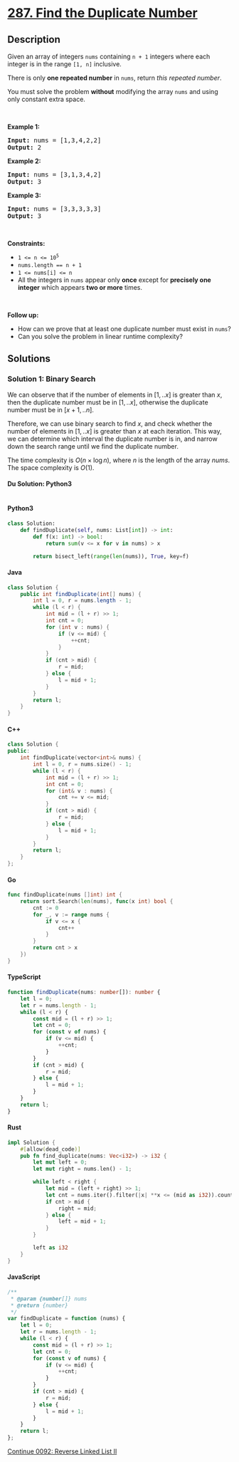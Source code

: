 # [287. Find the Duplicate Number](https://leetcode.com/problems/find-the-duplicate-number)

## Description

<p>Given an array of integers <code>nums</code> containing&nbsp;<code>n + 1</code> integers where each integer is in the range <code>[1, n]</code> inclusive.</p>

<p>There is only <strong>one repeated number</strong> in <code>nums</code>, return <em>this&nbsp;repeated&nbsp;number</em>.</p>

<p>You must solve the problem <strong>without</strong> modifying the array <code>nums</code>&nbsp;and using only constant extra space.</p>

<p>&nbsp;</p>
<p><strong class="example">Example 1:</strong></p>

<pre>
<strong>Input:</strong> nums = [1,3,4,2,2]
<strong>Output:</strong> 2
</pre>

<p><strong class="example">Example 2:</strong></p>

<pre>
<strong>Input:</strong> nums = [3,1,3,4,2]
<strong>Output:</strong> 3
</pre>

<p><strong class="example">Example 3:</strong></p>

<pre>
<strong>Input:</strong> nums = [3,3,3,3,3]
<strong>Output:</strong> 3</pre>

<p>&nbsp;</p>
<p><strong>Constraints:</strong></p>

<ul>
	<li><code>1 &lt;= n &lt;= 10<sup>5</sup></code></li>
	<li><code>nums.length == n + 1</code></li>
	<li><code>1 &lt;= nums[i] &lt;= n</code></li>
	<li>All the integers in <code>nums</code> appear only <strong>once</strong> except for <strong>precisely one integer</strong> which appears <strong>two or more</strong> times.</li>
</ul>

<p>&nbsp;</p>
<p><b>Follow up:</b></p>

<ul>
	<li>How can we prove that at least one duplicate number must exist in <code>nums</code>?</li>
	<li>Can you solve the problem in linear runtime complexity?</li>
</ul>

## Solutions

### Solution 1: Binary Search

We can observe that if the number of elements in $[1,..x]$ is greater than $x$, then the duplicate number must be in $[1,..x]$, otherwise the duplicate number must be in $[x+1,..n]$.

Therefore, we can use binary search to find $x$, and check whether the number of elements in $[1,..x]$ is greater than $x$ at each iteration. This way, we can determine which interval the duplicate number is in, and narrow down the search range until we find the duplicate number.

The time complexity is $O(n \times \log n)$, where $n$ is the length of the array $nums$. The space complexity is $O(1)$.

#### Du Solution: Python3
```

```

#### Python3

```python
class Solution:
    def findDuplicate(self, nums: List[int]) -> int:
        def f(x: int) -> bool:
            return sum(v <= x for v in nums) > x

        return bisect_left(range(len(nums)), True, key=f)
```

#### Java

```java
class Solution {
    public int findDuplicate(int[] nums) {
        int l = 0, r = nums.length - 1;
        while (l < r) {
            int mid = (l + r) >> 1;
            int cnt = 0;
            for (int v : nums) {
                if (v <= mid) {
                    ++cnt;
                }
            }
            if (cnt > mid) {
                r = mid;
            } else {
                l = mid + 1;
            }
        }
        return l;
    }
}
```

#### C++

```cpp
class Solution {
public:
    int findDuplicate(vector<int>& nums) {
        int l = 0, r = nums.size() - 1;
        while (l < r) {
            int mid = (l + r) >> 1;
            int cnt = 0;
            for (int& v : nums) {
                cnt += v <= mid;
            }
            if (cnt > mid) {
                r = mid;
            } else {
                l = mid + 1;
            }
        }
        return l;
    }
};
```

#### Go

```go
func findDuplicate(nums []int) int {
	return sort.Search(len(nums), func(x int) bool {
		cnt := 0
		for _, v := range nums {
			if v <= x {
				cnt++
			}
		}
		return cnt > x
	})
}
```

#### TypeScript

```ts
function findDuplicate(nums: number[]): number {
    let l = 0;
    let r = nums.length - 1;
    while (l < r) {
        const mid = (l + r) >> 1;
        let cnt = 0;
        for (const v of nums) {
            if (v <= mid) {
                ++cnt;
            }
        }
        if (cnt > mid) {
            r = mid;
        } else {
            l = mid + 1;
        }
    }
    return l;
}
```

#### Rust

```rust
impl Solution {
    #[allow(dead_code)]
    pub fn find_duplicate(nums: Vec<i32>) -> i32 {
        let mut left = 0;
        let mut right = nums.len() - 1;

        while left < right {
            let mid = (left + right) >> 1;
            let cnt = nums.iter().filter(|x| **x <= (mid as i32)).count();
            if cnt > mid {
                right = mid;
            } else {
                left = mid + 1;
            }
        }

        left as i32
    }
}
```

#### JavaScript

```js
/**
 * @param {number[]} nums
 * @return {number}
 */
var findDuplicate = function (nums) {
    let l = 0;
    let r = nums.length - 1;
    while (l < r) {
        const mid = (l + r) >> 1;
        let cnt = 0;
        for (const v of nums) {
            if (v <= mid) {
                ++cnt;
            }
        }
        if (cnt > mid) {
            r = mid;
        } else {
            l = mid + 1;
        }
    }
    return l;
};
```

[Continue 0092: Reverse Linked List II](../../0000-0099/0092.Reverse%20Linked%20List%20II/README.md)